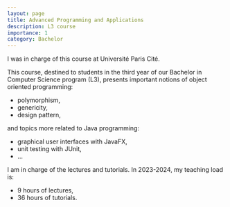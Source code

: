 ```yaml
---
layout: page
title: Advanced Programming and Applications
description: L3 course
importance: 1
category: Bachelor
---
```


I was in charge of this course at Université Paris Cité.

This course, destined to students in the third year of our Bachelor in
Computer Science program (L3), presents important notions of object
oriented programming:
- polymorphism,
- genericity,
- design pattern,

and topics more related to Java programming:
- graphical user interfaces with JavaFX,
- unit testing with JUnit,
- ...

I am in charge of the lectures and tutorials. In 2023-2024, my teaching load is:
- 9 hours of lectures,
- 36 hours of tutorials.
